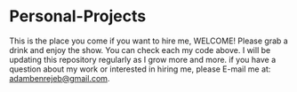 # Personal-Projects

This is the place you come if you want to hire me, WELCOME! Please grab a drink and enjoy the show.
You can check each my code above. I will be updating this repository regularly as I grow more and more.
if you have a question about my work or interested in hiring me, please E-mail me at: adambenrejeb@gmail.com.
